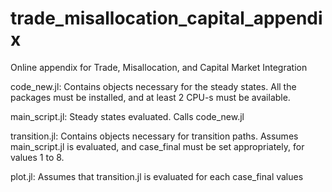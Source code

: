 # trade_misallocation_capital_appendix
Online appendix for Trade, Misallocation, and Capital Market Integration

code_new.jl: Contains objects necessary for the steady states. All the packages must be installed, and at least 2 CPU-s must be available.

main_script.jl: Steady states evaluated. Calls code_new.jl

transition.jl: Contains objects necessary for transition paths. Assumes main_script.jl is evaluated, and case_final must be set appropriately, for values 1 to 8.

plot.jl: Assumes that transition.jl is evaluated for each case_final values
